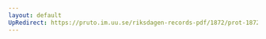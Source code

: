 ```yaml
---
layout: default
UpRedirect: https://pruto.im.uu.se/riksdagen-records-pdf/1872/prot-1872--ak--422/prot-1872--ak--422_016.pdf
---
```


